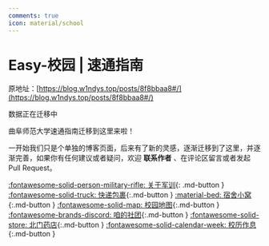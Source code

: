 ```yaml
---
comments: true
icon: material/school
---
```


# Easy-校园 | 速通指南

原地址：[https://blog.w1ndys.top/posts/8f8bbaa8#/](https://blog.w1ndys.top/posts/8f8bbaa8#/)

数据正在迁移中

曲阜师范大学速通指南迁移到这里来啦！

一开始我们只是个单独的博客页面，后来有了新的灵感，逐渐迁移到了这里，并逐渐完善，如果你有任何建议或者疑问，欢迎 **联系作者** 、在评论区留言或者发起 Pull Request。

[:fontawesome-solid-person-military-rifle: 关于军训](Military){: .md-button }
[:fontawesome-solid-truck: 快递包裹](Express){:.md-button }
[:material-bed: 宿舍小窝](Dorm){:.md-button }
[:fontawesome-solid-map: 校园地图](Map){:.md-button }
[:fontawesome-brands-discord: 咱的社团](Clubs){:.md-button }
[:fontawesome-solid-store: 北门药店](Drugstore){:.md-button }
[:fontawesome-solid-calendar-week: 校历作息](Calendar){:.md-button }
